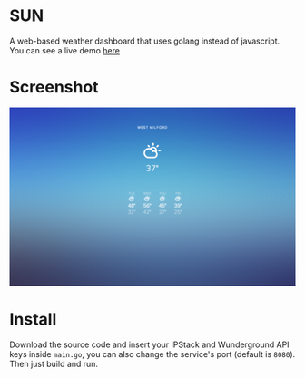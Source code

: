 # SUN

A web-based weather dashboard that uses golang instead of javascript. You can see a live demo [here](http://prod.mauger.co)

# Screenshot

![Screenshot](demo.png)

# Install

Download the source code and insert your IPStack and Wunderground API keys inside `main.go`, you can also change the service's port (default is `8080`). Then just build and run.
